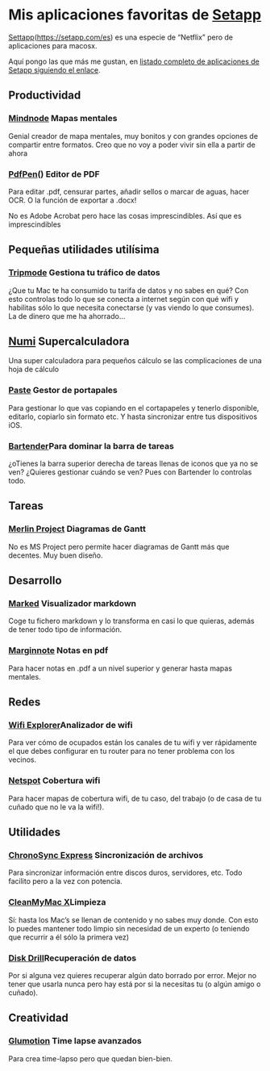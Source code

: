 # Mis aplicaciones favoritas de [Setapp](https://setapp.com/es)

[Settapp](#)(https://setapp.com/es) es una especie de “Netflix” pero de aplicaciones para macosx. 

Aquí pongo las que más me gustan, en [listado completo de aplicaciones de Setapp siguiendo el enlace](https://setapp.com/apps).

## Productividad

### [Mindnode](https://setapp.com/es/apps/mindnode) Mapas mentales

Genial creador de mapa mentales, muy bonitos y con grandes opciones de compartir entre formatos. Creo que no voy a poder vivir sin ella a partir de ahora

### [PdfPen](https://setapp.com/es/apps/pdfpen)() Editor de PDF

Para editar .pdf, censurar partes, añadir sellos o marcar de aguas, hacer OCR. O la función de exportar a .docx!

No es Adobe Acrobat pero hace las cosas imprescindibles.  Así que es imprescindibles

## Pequeñas utilidades utilísima

### [Tripmode](https://setapp.com/apps/tripmode) Gestiona tu tráfico de datos
¿Que tu Mac te ha consumido tu tarifa de datos y no sabes en qué? Con esto controlas todo lo que se conecta a internet según con qué wifi y habilitas sólo lo que necesita conectarse (y vas viendo lo que consumes). La de dinero que me ha ahorrado…

## [Numi](https://setapp.com/es/apps/numi) Supercalculadora

Una super calculadora para pequeños cálculo se las complicaciones de una hoja de cálculo

### [Paste](https://setapp.com/es/apps/paste) Gestor de portapales
Para gestionar lo que vas copiando en el cortapapeles y tenerlo disponible, editarlo, copiarlo sin formato etc. Y hasta sincronizar entre tus dispositivos iOS.

### [Bartender](https://setapp.com/apps/bartender)Para dominar la barra de tareas

¿oTienes la barra superior derecha de tareas llenas de iconos que ya no se ven? ¿Quieres gestionar cuándo se ven? Pues con Bartender lo controlas todo.

## Tareas

### [Merlin Project](https://setapp.com/es/apps/merlin-project-express) Diagramas de Gantt

No es MS Project pero permite hacer diagramas de Gantt más que decentes. Muy buen diseño.

## Desarrollo

### [Marked](https://setapp.com/es/apps/marked) Visualizador markdown

Coge tu fichero markdown y lo transforma en casi lo que quieras, además de tener todo tipo de información.

### [Marginnote](https://setapp.com/es/apps/marginnote) Notas en pdf

Para hacer notas en .pdf a un nivel superior y generar hasta mapas mentales.

## Redes

### [Wifi Explorer](https://setapp.com/apps/wifi-explorer)Analizador de wifi

Para ver cómo de ocupados están los canales de  tu wifi y ver rápidamente el que debes configurar en tu router para no tener problema con los vecinos.

### [Netspot](https://setapp.com/es/apps/netspot) Cobertura wifi

Para hacer mapas de cobertura wifi, de tu caso, del trabajo (o de casa de tu cuñado que no le va la wifi!).

## Utilidades

### [ChronoSync Express](https://setapp.com/apps/chronosync-express) Sincronización de archivos

Para sincronizar información entre discos duros, servidores, etc. Todo facilito pero a la vez con potencia.

### [CleanMyMac X](https://setapp.com/apps/cleanmymac-x)Limpieza

Sí: hasta los Mac’s se llenan de contenido y no sabes muy donde. Con esto lo puedes mantener todo limpio sin necesidad de un experto (o teniendo que recurrir a él sólo la primera vez)

### [Disk Drill](https://setapp.com/apps/disk-drill)Recuperación de datos

Por si alguna vez quieres recuperar algún dato borrado por error. Mejor no tener que usarla nunca pero hay está por si la necesitas tu (o algún amigo o cuñado).


## Creatividad

### [Glumotion](https://setapp.com/apps/gluemotion) Time lapse avanzados
Para crea time-lapso pero que quedan bien-bien.

